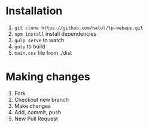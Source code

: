 # Installation
1. `git clone https://github.com/halol/tp-webapp.git`
2. `npm install` install dependencies
3. `gulp serve` to watch
4. `gulp` to build
5. `main.css` file from ./dist

# Making changes
1. Fork
2. Checkout new branch
3. Make changes
4. Add, commit, push
5. New Pull Request
